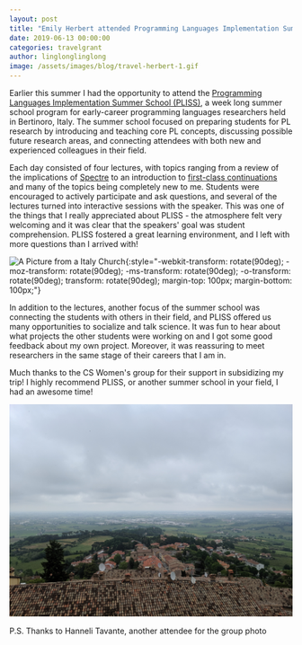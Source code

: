 ```yaml
---
layout: post
title: "Emily Herbert attended Programming Languages Implementation Summer School (PLISS)"
date: 2019-06-13 00:00:00
categories: travelgrant
author: linglonglinglong
image: /assets/images/blog/travel-herbert-1.gif
---
```


Earlier this summer I had the opportunity to attend the [Programming Languages Implementation Summer School (PLISS)](https://pliss2019.github.io/), a week long summer school program for early-career programming languages researchers held in Bertinoro, Italy. The summer school focused on preparing students for PL research by introducing and teaching core PL concepts, discussing possible future research areas, and connecting attendees with both new and experienced colleagues in their field.

Each day consisted of four lectures, with topics ranging from a review of the implications of [Spectre](https://pliss2019.github.io/ben_titzer_spectre_slides.pdf) to an introduction to [first-class continuations](http://plasma-umass.org/pliss2019/) and many of the topics being completely new to me. Students were encouraged to actively participate and ask questions, and several of the lectures turned into interactive sessions with the speaker. This was one of the things that I really appreciated about PLISS - the atmosphere felt very welcoming and it was clear that the speakers' goal was student comprehension. PLISS fostered a great learning environment, and I left with more questions than I arrived with!


![A Picture from a Italy Church](/assets/images/blog/travel-herbert-2.jpg){:style="-webkit-transform: rotate(90deg);
    -moz-transform: rotate(90deg);
    -ms-transform: rotate(90deg);
    -o-transform: rotate(90deg);
    transform: rotate(90deg);
    margin-top: 100px;
    margin-bottom: 100px;"}


In addition to the lectures, another focus of the summer school was connecting the students with others in their field, and PLISS offered us many opportunities to socialize and talk science. It was fun to hear about what projects the other students were working on and I got some good feedback about my own project. Moreover, it was reassuring to meet researchers in the same stage of their careers that I am in.

Much thanks to the CS Women's group for their support in subsidizing my trip! I highly recommend PLISS, or another summer school in your field, I had an awesome time!

![A Picture of Italy](/assets/images/blog/travel-herbert-3.jpg)

P.S. Thanks to Hanneli Tavante, another attendee for the group photo
